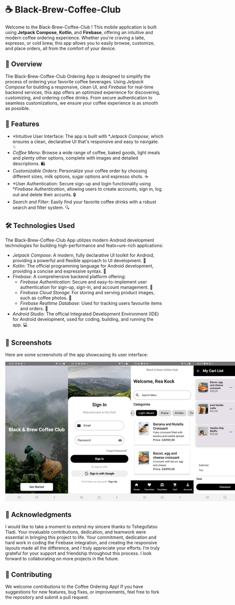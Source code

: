 # ☕ Black-Brew-Coffee-Club

Welcome to the Black-Brew-Coffee-Club ! This mobile application is built using **Jetpack Compose**, **Kotlin**, and **Firebase**, offering an intuitive and modern coffee ordering experience. Whether you're craving a latte, espresso, or cold brew, this app allows you to easily browse, customize, and place orders, all from the comfort of your device.

## 🚀 Overview

The Black-Brew-Coffee-Club Ordering App is designed to simplify the process of ordering your favorite coffee beverages. Using *Jetpack Compose* for building a responsive, clean UI, and *Firebase* for real-time backend services, this app offers an optimized experience for discovering, customizing, and ordering coffee drinks. From secure authentication to seamless customizations, we ensure your coffee experience is as smooth as possible.

## 📱 Features

- *Intuitive User Interface: The app is built with **Jetpack Compose*, which ensures a clean, declarative UI that's responsive and easy to navigate. ✨
- *Coffee Menu*: Browse a wide range of coffee, baked goods, light meals and plenty other options, complete with images and detailed descriptions. 🛍
- *Customizable Orders*: Personalize your coffee order by choosing different sizes, milk options, sugar options and espresso shots. ☕
- *User Authentication: Secure sign-up and login functionality using **Firebase Authentication*, allowing users to create accounts, sign in, log out and delete their accunts. 🔒
- *Search and Filter*: Easily find your favorite coffee drinks with a robust search and filter system. 🔍

## 🛠 Technologies Used

The Black-Brew-Coffee-Club App utilizes modern Android development technologies for building high-performance and featx=ure-rich applications:

- *Jetpack Compose*: A modern, fully declarative UI toolkit for Android, providing a powerful and flexible approach to UI development. 🚀
- *Kotlin*: The official programming language for Android development, providing a concise and expressive syntax. 📜
- *Firebase*: A comprehensive backend platform offering:
  - *Firebase Authentication*: Secure and easy-to-implement user authentication for sign-up, sign-in, and account management. 🔑
  - *Firebase Cloud Storage*: For storing and serving product images, such as coffee photos. 📸
  - *Firebase Realtime Database*: Used for tracking users favourite items and orders. 🔄
- *Android Studio*: The official Integrated Development Environment (IDE) for Android development, used for coding, building, and running the app. 💻

## 📸 Screenshots

Here are some screenshots of the app showcasing its user interface:

<div style="display: flex; justify-content: space-between;">
  <img src="https://github.com/leentjie03/Black-Brew-Coffee-Club/blob/b16a6485869444876dd3760857abd6346b80ff59/Black%20%26%20Brew%20Coffee%20Club%20Images/Welcom_Screen.jpg" width="200" />
  <img src="https://github.com/leentjie03/Black-Brew-Coffee-Club/blob/538e2c9199464ed48af70d7b6e2e589de0ab6acc/Black%20%26%20Brew%20Coffee%20Club%20Images/Sing_In_Screen.jpg" width="200" />
  <img src="https://github.com/leentjie03/Black-Brew-Coffee-Club/blob/2afebcc982c1532b23ddd4905d41ca3a2af27119/Black%20%26%20Brew%20Coffee%20Club%20Images/Dashboard_Screen.jpg" width="200" />
  <img src="https://github.com/leentjie03/Black-Brew-Coffee-Club/blob/7bea8b936c52827e7438cae38e5133eab208b04e/Black%20%26%20Brew%20Coffee%20Club%20Images/Cart_Screen.jpg" width="200" />
</div>

##  📝 Acknowledgments

I would like to take a moment to extend my sincere thanks to Tshegofatso Tladi. Your invaluable contributions, dedication, and teamwork were essential in bringing this project to life. Your commitment, dedication and hard work in coding the Firebase integration, and creating the responsive layouts made all the difference, and I truly appreciate your efforts. I’m truly grateful for your support and friendship throughout this process. I look forward to collaborating on more projects in the future.



## 🤝 Contributing
 We welcome contributions to the Coffee Ordering App! If you have suggestions for new features, bug fixes, or improvements, feel free to fork the repository and submit a pull request.
